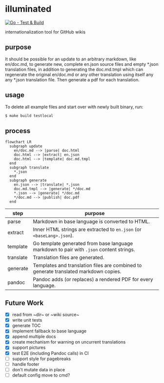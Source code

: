 # illuminated

[![Go - Test & Build](https://github.com/getlantern/illuminated/actions/workflows/go.yml/badge.svg)](https://github.com/getlantern/illuminated/actions/workflows/go.yml)

internationalization tool for GitHub wikis

## purpose

It should be possible for an update to an arbitrary markdown, like en/doc.md, to generate new, complete en.json source files and empty *.json translation files, in addition to generating the doc.md.tmpl which can regenerate the original en/doc.md or any other translation using itself any any *.json translation file. Then generate a pdf for each translation.

## usage
To delete all example files and start over with newly built binary, run:
```sh
$ make build testlocal
```

## process
```mermaid
flowchart LR
  subgraph update
    en/doc.md --> |parse| doc.html 
    doc.html --> |extract| en.json
    doc.html --> |template| doc.md.tmpl 
  end
  subgraph translate
    *.json
  end
  subgraph generate
    en.json --> |translate| *.json
    doc.md.tmpl --> |generate| */doc.md
    *.json --> |generate| */doc.md
    */doc.md --> |publish| doc.pdf
  end
```

| step | purpose
| --- | --- |
| parse | Markdown in base language is converted to HTML. |
| extract | Inner HTML strings are extracted to `en.json` (or `<baseLang>.json`). |
| template | Go template generated from base language markdown to pair with `.json` content strings. |
| translate | Translation files are generated. |
| generate | Templates and translation files are combined to generate translated markdown copies. |
| pandoc | Pandoc adds (or replaces) a rendered PDF for every language. |

## Future Work
- [x] read from ~dir~ or ~wiki source~
- [x] write unit tests
- [x] generate TOC
- [x] implement fallback to base language
- [x] append multiple docs
- [x] create mechanism for warning on uncurrent translations
- [x] support pictures
- [x] test E2E (including Pandoc calls) in CI
- [ ] support style for pagebreaks
- [ ] handle footer
- [ ] don't mutate data in place
- [ ] default config move to cmd?
